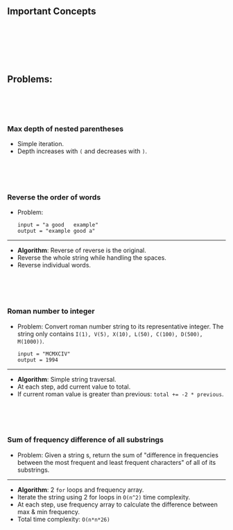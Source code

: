 ## Important Concepts

<br>
<br>
<br>
<br>
<br>

## Problems:

<br>
<br>
<br>

### Max depth of nested parentheses
- Simple iteration.
- Depth increases with `(` and decreases with `)`.

<br>
<br>
<br>

### Reverse the order of words
- Problem:
    ```
    input = "a good   example"
    output = "example good a"
    ```

---

- **Algorithm**: Reverse of reverse is the original.
- Reverse the whole string while handling the spaces.
- Reverse individual words.

<br>
<br>
<br>

### Roman number to integer

- Problem: Convert roman number string to its representative integer. The string only contains `I(1), V(5), X(10), L(50), C(100), D(500), M(1000))`.
    ```
    input = "MCMXCIV"
    output = 1994
    ```

---

- **Algorithm**: Simple string traversal.
- At each step, add current value to total.
- If current roman value is greater than previous: `total += -2 * previous`.

<br>
<br>
<br>

### Sum of frequency difference of all substrings

- Problem: Given a string s, return the sum of "difference in frequencies between the most frequent and least frequent characters" of all of its substrings.

---

- **Algorithm**: 2 `for` loops and frequency array.
- Iterate the string using 2 for loops in `O(n^2)` time complexity.
- At each step, use frequency array to calculate the difference between max & min frequency.
- Total time complexity: `O(n*n*26)`
